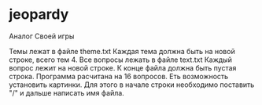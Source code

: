 # jeopardy
Аналог Своей игры

Темы лежат в файле theme.txt
Каждая тема должна быть на новой строке, всего тем 4.
Все вопросы лежать в файле text.txt
Каждый вопрос лежит на новой строке. К конце файла должна быть пустая строка. 
Программа расчитана на 16 вопросов. Еть возможность установить картинки. Для этого в начале строки необходимо поставить "/" и дальше написать имя файла.
